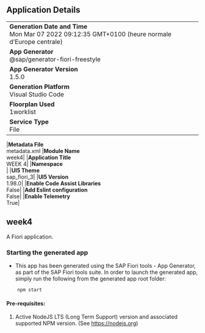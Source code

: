## Application Details

|                                                                                                     |
| --------------------------------------------------------------------------------------------------- |
| **Generation Date and Time**<br>Mon Mar 07 2022 09:12:35 GMT+0100 (heure normale d’Europe centrale) |
| **App Generator**<br>@sap/generator-fiori-freestyle                                                 |
| **App Generator Version**<br>1.5.0                                                                  |
| **Generation Platform**<br>Visual Studio Code                                                       |
| **Floorplan Used**<br>1worklist                                                                     |
| **Service Type**<br>File                                                                            |

|**Metadata File**<br>metadata.xml
|**Module Name**<br>week4|
|**Application Title**<br>WEEK 4|
|**Namespace**<br>|
|**UI5 Theme**<br>sap_fiori_3|
|**UI5 Version**<br>1.98.0|
|**Enable Code Assist Libraries**<br>False|
|**Add Eslint configuration**<br>False|
|**Enable Telemetry**<br>True|

## week4

A Fiori application.

### Starting the generated app

- This app has been generated using the SAP Fiori tools - App Generator, as part of the SAP Fiori tools suite. In order to launch the generated app, simply run the following from the generated app root folder:

```
    npm start
```

#### Pre-requisites:

1. Active NodeJS LTS (Long Term Support) version and associated supported NPM version. (See https://nodejs.org)

